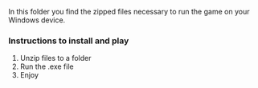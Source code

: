 In this folder you find the zipped files necessary to run the game on your Windows device. 
### Instructions to install and play
1. Unzip files to a folder
2. Run the .exe file
3. Enjoy
